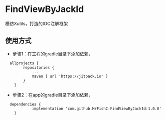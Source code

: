 # FindViewByJackId
模仿Xutils，打造的IOC注解框架

## 使用方式
+ 步骤1：在工程的gradle目录下添加依赖，
```
  allprojects {
		repositories {
			...
			maven { url 'https://jitpack.io' }
		}
	}
```
+ 步骤2：在app的gradle目录下添加依赖，
```
  dependencies {
	        implementation 'com.github.MrFishC:FindViewByJackId:1.0.0'
	}
```
